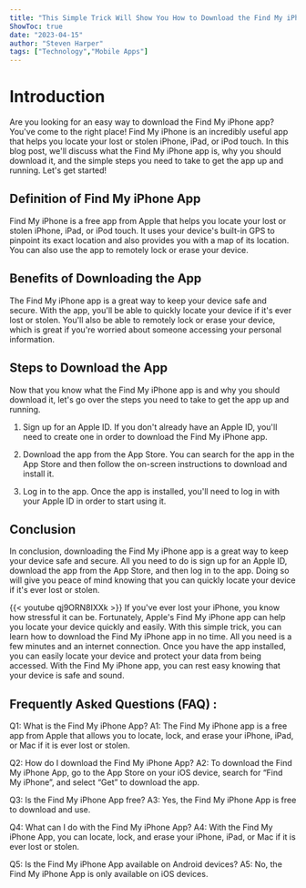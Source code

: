 ```yaml
---
title: "This Simple Trick Will Show You How to Download the Find My iPhone App in No Time!"
ShowToc: true 
date: "2023-04-15"
author: "Steven Harper" 
tags: ["Technology","Mobile Apps"]
---
```

# Introduction
Are you looking for an easy way to download the Find My iPhone app? You've come to the right place! Find My iPhone is an incredibly useful app that helps you locate your lost or stolen iPhone, iPad, or iPod touch. In this blog post, we'll discuss what the Find My iPhone app is, why you should download it, and the simple steps you need to take to get the app up and running. Let's get started!

## Definition of Find My iPhone App
Find My iPhone is a free app from Apple that helps you locate your lost or stolen iPhone, iPad, or iPod touch. It uses your device's built-in GPS to pinpoint its exact location and also provides you with a map of its location. You can also use the app to remotely lock or erase your device.

## Benefits of Downloading the App
The Find My iPhone app is a great way to keep your device safe and secure. With the app, you'll be able to quickly locate your device if it's ever lost or stolen. You'll also be able to remotely lock or erase your device, which is great if you're worried about someone accessing your personal information.

## Steps to Download the App
Now that you know what the Find My iPhone app is and why you should download it, let's go over the steps you need to take to get the app up and running.

1. Sign up for an Apple ID. If you don't already have an Apple ID, you'll need to create one in order to download the Find My iPhone app.

2. Download the app from the App Store. You can search for the app in the App Store and then follow the on-screen instructions to download and install it.

3. Log in to the app. Once the app is installed, you'll need to log in with your Apple ID in order to start using it.

## Conclusion
In conclusion, downloading the Find My iPhone app is a great way to keep your device safe and secure. All you need to do is sign up for an Apple ID, download the app from the App Store, and then log in to the app. Doing so will give you peace of mind knowing that you can quickly locate your device if it's ever lost or stolen.

{{< youtube qj9ORN8IXXk >}} 
If you've ever lost your iPhone, you know how stressful it can be. Fortunately, Apple's Find My iPhone app can help you locate your device quickly and easily. With this simple trick, you can learn how to download the Find My iPhone app in no time. All you need is a few minutes and an internet connection. Once you have the app installed, you can easily locate your device and protect your data from being accessed. With the Find My iPhone app, you can rest easy knowing that your device is safe and sound.

## Frequently Asked Questions (FAQ) :
Q1: What is the Find My iPhone App?
A1: The Find My iPhone app is a free app from Apple that allows you to locate, lock, and erase your iPhone, iPad, or Mac if it is ever lost or stolen.

Q2: How do I download the Find My iPhone App?
A2: To download the Find My iPhone App, go to the App Store on your iOS device, search for “Find My iPhone”, and select “Get” to download the app.

Q3: Is the Find My iPhone App free?
A3: Yes, the Find My iPhone App is free to download and use.

Q4: What can I do with the Find My iPhone App?
A4: With the Find My iPhone App, you can locate, lock, and erase your iPhone, iPad, or Mac if it is ever lost or stolen.

Q5: Is the Find My iPhone App available on Android devices?
A5: No, the Find My iPhone App is only available on iOS devices.


